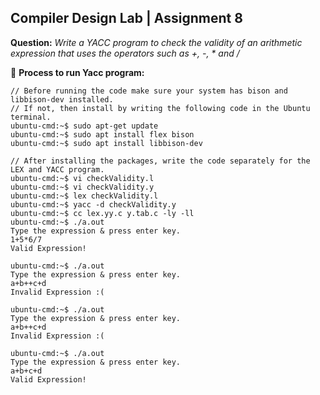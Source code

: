 ## Compiler Design Lab | Assignment 8

**Question:** *Write a YACC program to check the validity of an arithmetic expression that uses the operators such as +, -, * and /* </br>

🔴 **Process to run Yacc program:**
```
// Before running the code make sure your system has bison and libbison-dev installed. 
// If not, then install by writing the following code in the Ubuntu terminal.
ubuntu-cmd:~$ sudo apt-get update
ubuntu-cmd:~$ sudo apt install flex bison
ubuntu-cmd:~$ sudo apt install libbison-dev

// After installing the packages, write the code separately for the LEX and YACC program.
ubuntu-cmd:~$ vi checkValidity.l
ubuntu-cmd:~$ vi checkValidity.y
ubuntu-cmd:~$ lex checkValidity.l
ubuntu-cmd:~$ yacc -d checkValidity.y
ubuntu-cmd:~$ cc lex.yy.c y.tab.c -ly -ll
ubuntu-cmd:~$ ./a.out
Type the expression & press enter key.
1+5*6/7
Valid Expression!

ubuntu-cmd:~$ ./a.out
Type the expression & press enter key.
a+b++c+d
Invalid Expression :(

ubuntu-cmd:~$ ./a.out
Type the expression & press enter key.
a+b++c+d
Invalid Expression :(

ubuntu-cmd:~$ ./a.out
Type the expression & press enter key.
a+b+c+d
Valid Expression!
```



